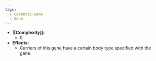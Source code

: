 ```yaml
---
tags:
  - Cosmetic-Gene
  - Gene
---
```

- **[[Complexity]]:**
	- 0
- **Effects:**
	- Carriers of this gene have a certain body type specified with the gene.